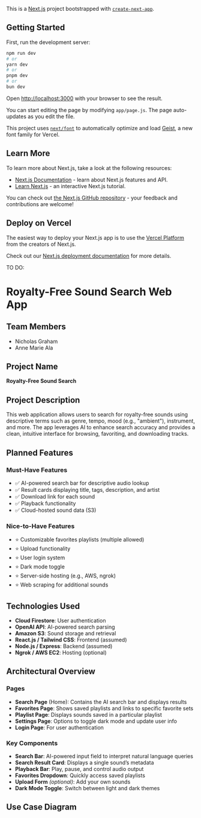 This is a [Next.js](https://nextjs.org) project bootstrapped with [`create-next-app`](https://github.com/vercel/next.js/tree/canary/packages/create-next-app).

## Getting Started

First, run the development server:

```bash
npm run dev
# or
yarn dev
# or
pnpm dev
# or
bun dev
```

Open [http://localhost:3000](http://localhost:3000) with your browser to see the result.

You can start editing the page by modifying `app/page.js`. The page auto-updates as you edit the file.

This project uses [`next/font`](https://nextjs.org/docs/app/building-your-application/optimizing/fonts) to automatically optimize and load [Geist](https://vercel.com/font), a new font family for Vercel.

## Learn More

To learn more about Next.js, take a look at the following resources:

- [Next.js Documentation](https://nextjs.org/docs) - learn about Next.js features and API.
- [Learn Next.js](https://nextjs.org/learn) - an interactive Next.js tutorial.

You can check out [the Next.js GitHub repository](https://github.com/vercel/next.js) - your feedback and contributions are welcome!

## Deploy on Vercel

The easiest way to deploy your Next.js app is to use the [Vercel Platform](https://vercel.com/new?utm_medium=default-template&filter=next.js&utm_source=create-next-app&utm_campaign=create-next-app-readme) from the creators of Next.js.

Check out our [Next.js deployment documentation](https://nextjs.org/docs/app/building-your-application/deploying) for more details.

TO DO:

# Royalty-Free Sound Search Web App

## Team Members

- Nicholas Graham
- Anne Marie Ala

## Project Name

**Royalty-Free Sound Search**

## Project Description

This web application allows users to search for royalty-free sounds using descriptive terms such as genre, tempo, mood (e.g., "ambient"), instrument, and more. The app leverages AI to enhance search accuracy and provides a clean, intuitive interface for browsing, favoriting, and downloading tracks.

## Planned Features

### Must-Have Features

- ✅ AI-powered search bar for descriptive audio lookup
- ✅ Result cards displaying title, tags, description, and artist
- ✅ Download link for each sound
- ✅ Playback functionality
- ✅ Cloud-hosted sound data (S3)

### Nice-to-Have Features

- ⭐ Customizable favorites playlists (multiple allowed)
- ⭐ Upload functionality
- ⭐ User login system
- ⭐ Dark mode toggle
- ⭐ Server-side hosting (e.g., AWS, ngrok)
- ⭐ Web scraping for additional sounds

## Technologies Used

- **Cloud Firestore**: User authentication
- **OpenAI API**: AI-powered search parsing
- **Amazon S3**: Sound storage and retrieval
- **React.js / Tailwind CSS**: Frontend (assumed)
- **Node.js / Express**: Backend (assumed)
- **Ngrok / AWS EC2**: Hosting (optional)

## Architectural Overview

### Pages

- **Search Page** (Home): Contains the AI search bar and displays results
- **Favorites Page**: Shows saved playlists and links to specific favorite sets
- **Playlist Page**: Displays sounds saved in a particular playlist
- **Settings Page**: Options to toggle dark mode and update user info
- **Login Page**: For user authentication

### Key Components

- **Search Bar**: AI-powered input field to interpret natural language queries
- **Search Result Card**: Displays a single sound’s metadata
- **Playback Bar**: Play, pause, and control audio output
- **Favorites Dropdown**: Quickly access saved playlists
- **Upload Form** _(optional)_: Add your own sounds
- **Dark Mode Toggle**: Switch between light and dark themes

## Use Case Diagram
